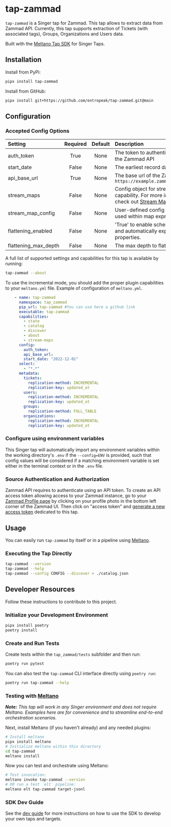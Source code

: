 # tap-zammad

`tap-zammad` is a Singer tap for Zammad.
This tap allows to extract data from Zammad API.
Currently, this tap supports extraction of Tickets (with associated tags), Groups, Organizations and Users data.

Built with the [Meltano Tap SDK](https://sdk.meltano.com) for Singer Taps.



## Installation

Install from PyPi:

```bash
pipx install tap-zammad
```


Install from GitHub:

```bash
pipx install git+https://github.com/entropeak/tap-zammad.git@main
```


## Configuration

### Accepted Config Options


| Setting             | Required | Default | Description |
|:--------------------|:--------:|:-------:|:------------|
| auth_token          | True     | None    | The token to authenticate against the Zammad API |
| start_date          | False    | None    | The earliest record date to sync |
| api_base_url        | True     | None    | The base url of the Zammad API e.g. `https://example.zammad.com/api/v1/` |
| stream_maps         | False    | None    | Config object for stream maps capability. For more information check out [Stream Maps](https://sdk.meltano.com/en/latest/stream_maps.html). |
| stream_map_config   | False    | None    | User-defined config values to be used within map expressions. |
| flattening_enabled  | False    | None    | 'True' to enable schema flattening and automatically expand nested properties. |
| flattening_max_depth| False    | None    | The max depth to flatten schemas. |

A full list of supported settings and capabilities for this
tap is available by running:


```bash
tap-zammad --about
```

To use the incremental mode, you should add the proper plugin capabilities to your `meltano.yml` file.
Example of configuration of `meltano.yml`.

```yaml
    - name: tap-zammad
      namespace: tap_zammad
      pip_url: tap-zammad #You can use here a github link
      executable: tap-zammad
      capabilities:
        - state
        - catalog
        - discover
        - about
        - stream-maps
      config:
        auth_token:
        api_base_url:
        start_date: "2022-12-01"
      select:
        - "*.*"
      metadata:
        tickets:
          replication-method: INCREMENTAL
          replication-key: updated_at
        users:
          replication-method: INCREMENTAL
          replication-key: updated_at
        groups:
          replication-method: FULL_TABLE
        organizations:
          replication-method: INCREMENTAL
          replication-key: updated_at
```

### Configure using environment variables

This Singer tap will automatically import any environment variables within the working directory's
`.env` if the `--config=ENV` is provided, such that config values will be considered if a matching
environment variable is set either in the terminal context or in the `.env` file.

### Source Authentication and Authorization

Zammad API requires to authenticate using an API token. To create an API access token allowing access to your Zammad instance, go to your [Zammad Profile page](https://user-docs.zammad.org/en/latest/extras/profile-and-settings.html#profile-settings) by clicking on your profile photo in the bottom left corner of the Zammad UI. Then click on "access token" and [generate a new access token](https://user-docs.zammad.org/en/latest/extras/profile-and-settings.html#user-profile-settings) dedicated to this tap. 

## Usage

You can easily run `tap-zammad` by itself or in a pipeline using [Meltano](https://meltano.com/).

### Executing the Tap Directly

```bash
tap-zammad --version
tap-zammad --help
tap-zammad --config CONFIG --discover > ./catalog.json
```

## Developer Resources

Follow these instructions to contribute to this project.

### Initialize your Development Environment

```bash
pipx install poetry
poetry install
```

### Create and Run Tests

Create tests within the `tap_zammad/tests` subfolder and
  then run:

```bash
poetry run pytest
```

You can also test the `tap-zammad` CLI interface directly using `poetry run`:

```bash
poetry run tap-zammad --help
```

### Testing with [Meltano](https://www.meltano.com)

_**Note:** This tap will work in any Singer environment and does not require Meltano.
Examples here are for convenience and to streamline end-to-end orchestration scenarios._


Next, install Meltano (if you haven't already) and any needed plugins:

```bash
# Install meltano
pipx install meltano
# Initialize meltano within this directory
cd tap-zammad
meltano install
```

Now you can test and orchestrate using Meltano:

```bash
# Test invocation:
meltano invoke tap-zammad --version
# OR run a test `elt` pipeline:
meltano elt tap-zammad target-jsonl
```

### SDK Dev Guide

See the [dev guide](https://sdk.meltano.com/en/latest/dev_guide.html) for more instructions on how to use the SDK to
develop your own taps and targets.
